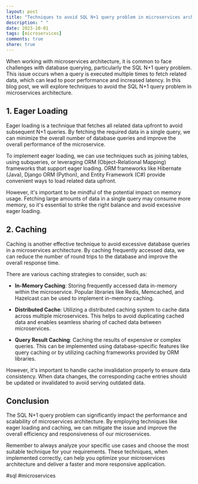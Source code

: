 ```yaml
---
layout: post
title: "Techniques to avoid SQL N+1 query problem in microservices architecture"
description: " "
date: 2023-10-01
tags: [microservices]
comments: true
share: true
---
```


When working with microservices architecture, it is common to face challenges with database querying, particularly the SQL N+1 query problem. This issue occurs when a query is executed multiple times to fetch related data, which can lead to poor performance and increased latency. In this blog post, we will explore techniques to avoid the SQL N+1 query problem in microservices architecture.

## 1. Eager Loading

Eager loading is a technique that fetches all related data upfront to avoid subsequent N+1 queries. By fetching the required data in a single query, we can minimize the overall number of database queries and improve the overall performance of the microservice.

To implement eager loading, we can use techniques such as joining tables, using subqueries, or leveraging ORM (Object-Relational Mapping) frameworks that support eager loading. ORM frameworks like Hibernate (Java), Django ORM (Python), and Entity Framework (C#) provide convenient ways to load related data upfront.

However, it's important to be mindful of the potential impact on memory usage. Fetching large amounts of data in a single query may consume more memory, so it's essential to strike the right balance and avoid excessive eager loading.

## 2. Caching

Caching is another effective technique to avoid excessive database queries in a microservices architecture. By caching frequently accessed data, we can reduce the number of round trips to the database and improve the overall response time.

There are various caching strategies to consider, such as:

- **In-Memory Caching**: Storing frequently accessed data in-memory within the microservice. Popular libraries like Redis, Memcached, and Hazelcast can be used to implement in-memory caching.

- **Distributed Cache**: Utilizing a distributed caching system to cache data across multiple microservices. This helps to avoid duplicating cached data and enables seamless sharing of cached data between microservices.

- **Query Result Caching**: Caching the results of expensive or complex queries. This can be implemented using database-specific features like query caching or by utilizing caching frameworks provided by ORM libraries.

However, it's important to handle cache invalidation properly to ensure data consistency. When data changes, the corresponding cache entries should be updated or invalidated to avoid serving outdated data.

## Conclusion

The SQL N+1 query problem can significantly impact the performance and scalability of microservices architecture. By employing techniques like eager loading and caching, we can mitigate the issue and improve the overall efficiency and responsiveness of our microservices.

Remember to always analyze your specific use cases and choose the most suitable technique for your requirements. These techniques, when implemented correctly, can help you optimize your microservices architecture and deliver a faster and more responsive application.

#sql #microservices